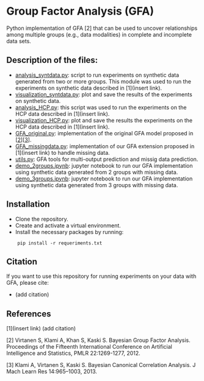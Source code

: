 # Group Factor Analysis (GFA)

Python implementation of GFA [2] that can be used to uncover relationships among multiple groups (e.g., data modalities) in complete and incomplete data sets.

## Description of the files:
- [analysis_syntdata.py](analysis_syntdata.py): script to run experiments on synthetic data generated from two or more groups. This module was used to run the experiments on synthetic data described in [1](insert link). 
- [visualization_syntdata.py](visualization_syntdata.py): plot and save the results of the experiments on synthetic data.
- [analysis_HCP.py](analysis_HCP.py): this script was used to run the experiments on the HCP data described in [1](insert link). 
- [visualization_HCP.py](visualization_HCP.py): plot and save the results the experiments on the HCP data described in [1](insert link). 
- [GFA_original.py](models/GFA_original.py): implementation of the original GFA model proposed in [[2](http://proceedings.mlr.press/v22/virtanen12.html)][[3](https://www.jmlr.org/papers/v14/klami13a.html)].
- [GFA_missingdata.py](models/GFA_missingdata.py): implementation of our GFA extension proposed in [1](insert link) to handle missing data.
- [utils.py](utils.py): GFA tools for multi-output prediction and missig data prediction.
- [demo_2groups.ipynb](demo_2groups.ipynb): jupyter notebook to run our GFA implementation using synthetic data generated from 2 groups with missing data.
- [demo_3groups.ipynb](demo_3groups.ipynb): jupyter notebook to run our GFA implementation using synthetic data generated from 3 groups with missing data.

## Installation
- Clone the repository.
- Create and activate a virtual environment.
- Install the necessary packages by running:
```
    pip install -r requeriments.txt
```
## Citation
If you want to use this repository for running experiments on your data with GFA, please cite:
- (add citation)

## References
[1](insert link) (add citation)

[2] Virtanen S, Klami A, Khan S, Kaski S. Bayesian Group Factor Analysis. Proceedings of the Fifteenth International Conference on Artificial Intelligence and Statistics, PMLR 22:1269-1277, 2012.

[3] Klami A, Virtanen S, Kaski S. Bayesian Canonical Correlation Analysis. J Mach Learn Res 14:965–1003, 2013.

